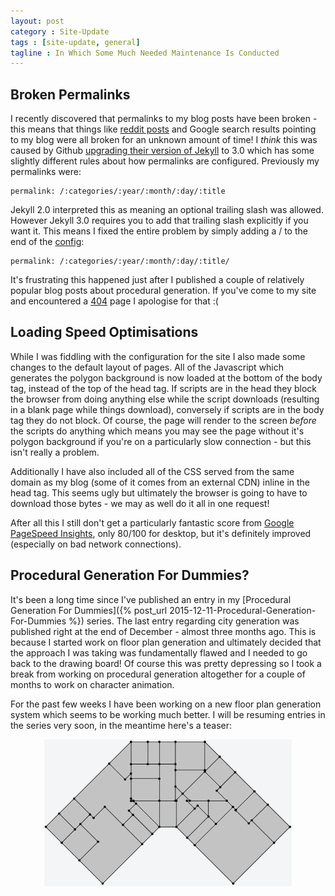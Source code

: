 ```yaml
---
layout: post
category : Site-Update
tags : [site-update, general]
tagline : In Which Some Much Needed Maintenance Is Conducted
---
```


## Broken Permalinks

I recently discovered that permalinks to my blog posts have been broken - this means that things like [reddit posts](https://www.reddit.com/domain/martindevans.me/) and Google search results pointing to my blog were all broken for an unknown amount of time! I *think* this was caused by Github [upgrading their version of Jekyll](https://github.com/blog/2100-github-pages-now-faster-and-simpler-with-jekyll-3-0) to 3.0 which has some slightly different rules about how permalinks are configured. Previously my permalinks were:

    permalink: /:categories/:year/:month/:day/:title
    
Jekyll 2.0 interpreted this as meaning an optional trailing slash was allowed. However Jekyll 3.0 requires you to add that trailing slash explicitly if you want it. This means I fixed the entire problem by simply adding a / to the end of the [config](https://github.com/martindevans/martindevans.github.com/blob/master/_config.yml):

    permalink: /:categories/:year/:month/:day/:title/

It's frustrating this happened just after I published a couple of relatively popular blog posts about procedural generation. If you've come to my site and encountered a [404](http://martindevans.me/404) page I apologise for that :(

## Loading Speed Optimisations

While I was fiddling with the configuration for the site I also made some changes to the default layout of pages. All of the Javascript which generates the polygon background is now loaded at the bottom of the body tag, instead of the top of the head tag. If scripts are in the head they block the browser from doing anything else while the script downloads (resulting in a blank page while things download), conversely if scripts are in the body tag they do not block. Of course, the page will render to the screen *before* the scripts do anything which means you may see the page without it's polygon background if you're on a particularly slow connection - but this isn't really a problem.

Additionally I have also included all of the CSS served from the same domain as my blog (some of it comes from an external CDN) inline in the head tag. This seems ugly but ultimately the browser is going to have to download those bytes - we may as well do it all in one request!

After all this I still don't get a particularly fantastic score from [Google PageSpeed Insights](https://developers.google.com/speed/pagespeed/insights/?url=http%3A%2F%2Fmartindevans.me%2Fgame-development%2F2015%2F12%2F27%2FProcedural-Generation-For-Dummies-Lots%2F&tab=desktop), only 80/100 for desktop, but it's definitely improved (especially on bad network connections).

## Procedural Generation For Dummies?

It's been a long time since I've published an entry in my [Procedural Generation For Dummies]({% post_url 2015-12-11-Procedural-Generation-For-Dummies %}) series. The last entry regarding city generation was published right at the end of December - almost three months ago. This is because I started work on floor plan generation and ultimately decided that the approach I was taking was fundamentally flawed and I needed to go back to the drawing board! Of course this was pretty depressing so I took a break from working on procedural generation altogether for a couple of months to work on character animation.

For the past few weeks I have been working on a new floor plan generation system which seems to be working much better. I will be resuming entries in the series very soon, in the meantime here's a teaser:

<style>
 #image-container img {
 	max-height: 235px;
 	width: auto;
 }
</style>
 
<div id="image-container" align="center">
<img src="/assets/floorplan-teaser.png" width="54%">
</div>